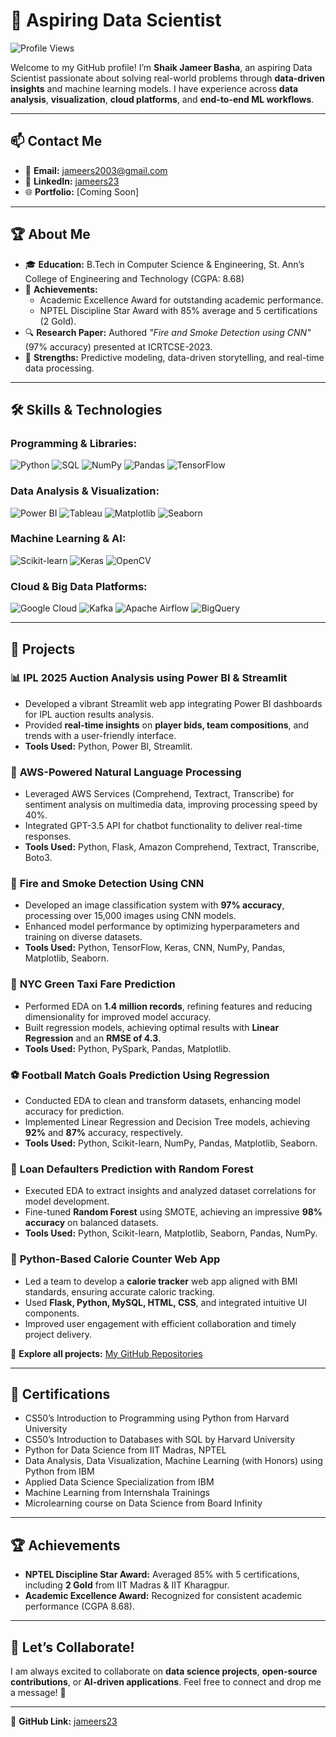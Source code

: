 # 🚀 Aspiring Data Scientist

![Profile Views](https://komarev.com/ghpvc/?username=jameers23&color=brightgreen)

Welcome to my GitHub profile! I’m **Shaik Jameer Basha**, an aspiring Data Scientist passionate about solving real-world problems through **data-driven insights** and machine learning models. I have experience across **data analysis**, **visualization**, **cloud platforms**, and **end-to-end ML workflows**. 

---

## 📫 Contact Me

- 📧 **Email:** jameers2003@gmail.com
- 🔗 **LinkedIn:** [jameers23](https://www.linkedin.com/in/jameers23/)
- 🌐 **Portfolio:** [Coming Soon]

---

## 🏆 **About Me**
- 🎓 **Education:** B.Tech in Computer Science & Engineering, St. Ann’s College of Engineering and Technology (CGPA: 8.68)
- 🏅 **Achievements:**
  - Academic Excellence Award for outstanding academic performance.
  - NPTEL Discipline Star Award with 85% average and 5 certifications (2 Gold).
- 🔍 **Research Paper:** Authored *"Fire and Smoke Detection using CNN"* (97% accuracy) presented at ICRTCSE-2023.
- 🌟 **Strengths:** Predictive modeling, data-driven storytelling, and real-time data processing.

---

## 🛠️ **Skills & Technologies**

### Programming & Libraries:
![Python](https://img.shields.io/badge/Python-3776AB?style=flat&logo=python&logoColor=white)
![SQL](https://img.shields.io/badge/SQL-005C84?style=flat&logo=mysql&logoColor=white)
![NumPy](https://img.shields.io/badge/NumPy-013243?style=flat&logo=numpy&logoColor=white)
![Pandas](https://img.shields.io/badge/Pandas-150458?style=flat&logo=pandas&logoColor=white)
![TensorFlow](https://img.shields.io/badge/TensorFlow-FF6F00?style=flat&logo=tensorflow&logoColor=white)

### Data Analysis & Visualization:
![Power BI](https://img.shields.io/badge/PowerBI-F2C811?style=flat&logo=powerbi&logoColor=white)
![Tableau](https://img.shields.io/badge/Tableau-E97627?style=flat&logo=tableau&logoColor=white)
![Matplotlib](https://img.shields.io/badge/Matplotlib-11557C?style=flat&logo=matplotlib&logoColor=white)
![Seaborn](https://img.shields.io/badge/Seaborn-0096D6?style=flat&logo=seaborn&logoColor=white)

### Machine Learning & AI:
![Scikit-learn](https://img.shields.io/badge/Scikit%20Learn-F7931E?style=flat&logo=scikit-learn&logoColor=white)
![Keras](https://img.shields.io/badge/Keras-D00000?style=flat&logo=keras&logoColor=white)
![OpenCV](https://img.shields.io/badge/OpenCV-5C3EE8?style=flat&logo=opencv&logoColor=white)

### Cloud & Big Data Platforms:
![Google Cloud](https://img.shields.io/badge/Google%20Cloud-4285F4?style=flat&logo=google-cloud&logoColor=white)
![Kafka](https://img.shields.io/badge/Kafka-231F20?style=flat&logo=apache-kafka&logoColor=white)
![Apache Airflow](https://img.shields.io/badge/Apache%20Airflow-017CEE?style=flat&logo=apache-airflow&logoColor=white)
![BigQuery](https://img.shields.io/badge/BigQuery-669DF6?style=flat&logo=google-cloud&logoColor=white)

---

## 🔬 **Projects**

### 📊 **IPL 2025 Auction Analysis using Power BI & Streamlit**
- Developed a vibrant Streamlit web app integrating Power BI dashboards for IPL auction results analysis.
- Provided **real-time insights** on **player bids, team compositions**, and trends with a user-friendly interface.
- **Tools Used:** Python, Power BI, Streamlit.

### 🤖 **AWS-Powered Natural Language Processing**
- Leveraged AWS Services (Comprehend, Textract, Transcribe) for sentiment analysis on multimedia data, improving processing speed by 40%.
- Integrated GPT-3.5 API for chatbot functionality to deliver real-time responses.
- **Tools Used:** Python, Flask, Amazon Comprehend, Textract, Transcribe, Boto3.

### 🌱 **Fire and Smoke Detection Using CNN**
- Developed an image classification system with **97% accuracy**, processing over 15,000 images using CNN models.
- Enhanced model performance by optimizing hyperparameters and training on diverse datasets.
- **Tools Used:** Python, TensorFlow, Keras, CNN, NumPy, Pandas, Matplotlib, Seaborn.

### 🚕 **NYC Green Taxi Fare Prediction**
- Performed EDA on **1.4 million records**, refining features and reducing dimensionality for improved model accuracy.
- Built regression models, achieving optimal results with **Linear Regression** and an **RMSE of 4.3**.
- **Tools Used:** Python, PySpark, Pandas, Matplotlib.

### ⚽ **Football Match Goals Prediction Using Regression**
- Conducted EDA to clean and transform datasets, enhancing model accuracy for prediction.
- Implemented Linear Regression and Decision Tree models, achieving **92%** and **87%** accuracy, respectively.
- **Tools Used:** Python, Scikit-learn, NumPy, Pandas, Matplotlib, Seaborn.

### 💼 **Loan Defaulters Prediction with Random Forest**
- Executed EDA to extract insights and analyzed dataset correlations for model development.
- Fine-tuned **Random Forest** using SMOTE, achieving an impressive **98% accuracy** on balanced datasets.
- **Tools Used:** Python, Scikit-learn, Matplotlib, Seaborn, Pandas, NumPy.

### 🍎 **Python-Based Calorie Counter Web App**
- Led a team to develop a **calorie tracker** web app aligned with BMI standards, ensuring accurate caloric tracking.
- Used **Flask, Python, MySQL, HTML, CSS**, and integrated intuitive UI components.
- Improved user engagement with efficient collaboration and timely project delivery.


🔗 **Explore all projects:** [My GitHub Repositories](https://github.com/jameers23)

---

## 🏅 **Certifications**
- CS50’s Introduction to Programming using Python from Harvard University
-	CS50’s Introduction to Databases with SQL by Harvard University 
- Python for Data Science from IIT Madras, NPTEL
-	Data Analysis, Data Visualization, Machine Learning (with Honors) using Python from IBM
-	Applied Data Science Specialization from IBM
-	Machine Learning from Internshala Trainings
-	Microlearning course on Data Science from Board Infinity  

---

## 🏆 **Achievements**
- **NPTEL Discipline Star Award:** Averaged 85% with 5 certifications, including **2 Gold** from IIT Madras & IIT Kharagpur.
- **Academic Excellence Award:** Recognized for consistent academic performance (CGPA 8.68).

---

## 🌟 **Let’s Collaborate!**
I am always excited to collaborate on **data science projects**, **open-source contributions**, or **AI-driven applications**. Feel free to connect and drop me a message! 🚀

---

🔗 **GitHub Link:** [jameers23](https://github.com/jameers23)
